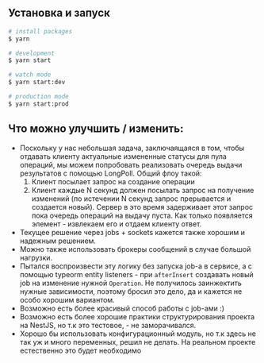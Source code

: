 ## Установка и запуск

```bash
# install packages
$ yarn

# development
$ yarn start

# watch mode
$ yarn start:dev

# production mode
$ yarn start:prod
```

## Что можно улучшить / изменить:

- Поскольку у нас небольшая задача, заключаящаяся в том, чтобы отдавать клиенту актуальные измененные статусы для пула операций, мы можем попробовать реализовать очередь выдачи результатов с помощью LongPoll. Общий флоу такой:
  1. Клиент посылает запрос на создание операции
  2. Клиент каждые N секунд должен посылать запрос на получение изменений (по истечении N секунд запрос прерывается и создается новый). Сервер в это время задерживает этот запрос пока очередь операций на выдачу пуста. Как только появляется элемент - извлекаем его и отдаем клиенту ответ.
- Текущее решение через jobs + sockets кажется также хорошим и надежным решением.
- Можно также использовать брокеры сообщений в случае большой нагрузки.
- Пытался воспроизвести эту логику без запуска job-а в сервисе, а с помощью typeorm entity listeners - при `afterInsert` создавать новый job на изменение нужной `Operation`. Не получилось заинжектить нужные зависимости, поэтому бросил это дело, да и кажется не особо хорошим вариантом.
- Возможно есть более красивый способ работы с job-ами :)
- Возможно есть более хорошие практики структурирования проекта на NestJS, но т.к это тестовое, - не заморачивался.
- Хорошо бы использовать конфигурационный модуль, но т.к здесь не так уж и много переменных, решил не делать. На реальном проекте естественно это будет необходимо

